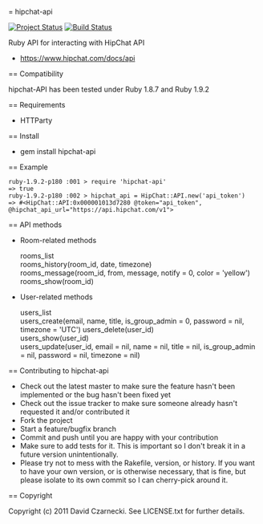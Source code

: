 = hipchat-api

[![Project Status](http://stillmaintained.com/czarneckid/hipchat-api.png)](http://stillmaintained.com/czarneckid/hipchat-api) [![Build Status](http://travis-ci.org/czarneckid/hipchat-api.png)](http://travis-ci.org/czarneckid/hipchat-api)

Ruby API for interacting with HipChat API

* https://www.hipchat.com/docs/api

== Compatibility

hipchat-API has been tested under Ruby 1.8.7 and Ruby 1.9.2

== Requirements

* HTTParty

== Install

* gem install hipchat-api

== Example

	ruby-1.9.2-p180 :001 > require 'hipchat-api'
	=> true 
	ruby-1.9.2-p180 :002 > hipchat_api = HipChat::API.new('api_token')
	=> #<HipChat::API:0x000001013d7280 @token="api_token", @hipchat_api_url="https://api.hipchat.com/v1"> 		
	 
== API methods

* Room-related methods

    rooms_list	
    rooms_history(room_id, date, timezone)	
    rooms_message(room_id, from, message, notify = 0, color = 'yellow')  
    rooms_show(room_id)  
  
* User-related methods

    users_list  
    users_create(email, name, title, is_group_admin = 0, password = nil, timezone = 'UTC')
    users_delete(user_id)  
    users_show(user_id)  
    users_update(user_id, email = nil, name = nil, title = nil, is_group_admin = nil, password = nil, timezone = nil)
  
== Contributing to hipchat-api
 
* Check out the latest master to make sure the feature hasn't been implemented or the bug hasn't been fixed yet
* Check out the issue tracker to make sure someone already hasn't requested it and/or contributed it
* Fork the project
* Start a feature/bugfix branch
* Commit and push until you are happy with your contribution
* Make sure to add tests for it. This is important so I don't break it in a future version unintentionally.
* Please try not to mess with the Rakefile, version, or history. If you want to have your own version, or is otherwise necessary, that is fine, but please isolate to its own commit so I can cherry-pick around it.

== Copyright

Copyright (c) 2011 David Czarnecki. See LICENSE.txt for further details.